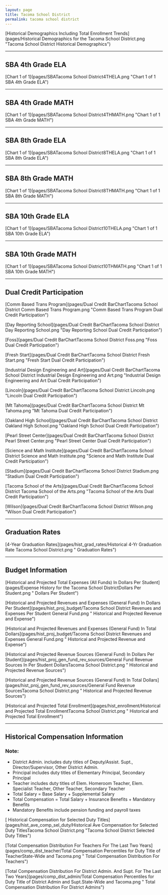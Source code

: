 ```yaml
---
layout: page
title: Tacoma School District
permalink: tacoma school district
---
```



[Historical Demographics Including Total Enrollment Trends](pages/Historical Demographics for the Tacoma School District.png "Tacoma School District Historical Demographics")

___

## SBA 4th Grade ELA

[Chart 1 of 1](pages/SBATacoma School District4THELA.png "Chart 1 of 1 SBA 4th Grade ELA")


___

## SBA 4th Grade MATH

[Chart 1 of 1](pages/SBATacoma School District4THMATH.png "Chart 1 of 1 SBA 4th Grade MATH")


___

## SBA 8th Grade ELA

[Chart 1 of 1](pages/SBATacoma School District8THELA.png "Chart 1 of 1 SBA 8th Grade ELA")


___

## SBA 8th Grade MATH

[Chart 1 of 1](pages/SBATacoma School District8THMATH.png "Chart 1 of 1 SBA 8th Grade MATH")


___

## SBA 10th Grade ELA

[Chart 1 of 1](pages/SBATacoma School District10THELA.png "Chart 1 of 1 SBA 10th Grade ELA")


___

## SBA 10th Grade MATH

[Chart 1 of 1](pages/SBATacoma School District10THMATH.png "Chart 1 of 1 SBA 10th Grade MATH")


___

## Dual Credit Participation

[Comm Based Trans Program](pages/Dual Credit BarChartTacoma School District Comm Based Trans Program.png "Comm Based Trans Program Dual Credit Participation")

[Day Reporting School](pages/Dual Credit BarChartTacoma School District Day Reporting School.png "Day Reporting School Dual Credit Participation")

[Foss](pages/Dual Credit BarChartTacoma School District Foss.png "Foss Dual Credit Participation")

[Fresh Start](pages/Dual Credit BarChartTacoma School District Fresh Start.png "Fresh Start Dual Credit Participation")

[Industrial Design Engineering and Art](pages/Dual Credit BarChartTacoma School District Industrial Design Engineering and Art.png "Industrial Design Engineering and Art Dual Credit Participation")

[Lincoln](pages/Dual Credit BarChartTacoma School District Lincoln.png "Lincoln Dual Credit Participation")

[Mt Tahoma](pages/Dual Credit BarChartTacoma School District Mt Tahoma.png "Mt Tahoma Dual Credit Participation")

[Oakland High School](pages/Dual Credit BarChartTacoma School District Oakland High School.png "Oakland High School Dual Credit Participation")

[Pearl Street Center](pages/Dual Credit BarChartTacoma School District Pearl Street Center.png "Pearl Street Center Dual Credit Participation")

[Science and Math Institute](pages/Dual Credit BarChartTacoma School District Science and Math Institute.png "Science and Math Institute Dual Credit Participation")

[Stadium](pages/Dual Credit BarChartTacoma School District Stadium.png "Stadium Dual Credit Participation")

[Tacoma School of the Arts](pages/Dual Credit BarChartTacoma School District Tacoma School of the Arts.png "Tacoma School of the Arts Dual Credit Participation")

[Wilson](pages/Dual Credit BarChartTacoma School District Wilson.png "Wilson Dual Credit Participation")


___

## Graduation Rates

[4-Year Graduation Rates](pages/hist_grad_rates/Historical 4-Yr Graduation Rate Tacoma School District.png " Graduation Rates")


___

## Budget Information

[Historical and Projected Total Expenses (All Funds) In Dollars Per Student](pages/Expense History for the Tacoma School DistrictDollars Per Student.png " Dollars Per Student")

[Historical and Projected Revenues and Expenses (General Fund) In Dollars Per Student](pages/hist_proj_budget/Tacoma School District Revenues and Expenses Per Student General Fund.png " Historical and Projected Revenue and Expense")

[Historical and Projected Revenues and Expenses (General Fund) In Total Dollars](pages/hist_proj_budget/Tacoma School District Revenues and Expenses General Fund.png " Historical and Projected Revenue and Expense")

[Historical and Projected Revenue Sources (General Fund) In Dollars Per Student](pages/hist_proj_gen_fund_rev_sources/General Fund Revenue Sources In Per Student DollarsTacoma School District.png " Historical and Projected Revenue Sources")

[Historical and Projected Revenue Sources (General Fund) In Total Dollars](pages/hist_proj_gen_fund_rev_sources/General Fund Revenue SourcesTacoma School District.png " Historical and Projected Revenue Sources")

[Historical and Projected Total Enrollment](pages/hist_enrollment/Historical and Projected Total EnrollmentTacoma School District.png " Historical and Projected Total Enrollment")


___

## Historical Compensation Information
### Note:
- District Admin. includes duty titles of Deputy/Assist. Supt., Director/Supervisor, Other District Admin.
- Principal includes duty titles of Elementary Principal, Secondary Principal
- Teacher includes duty titles of Elem. Homeroom Teacher, Elem. Specialist Teacher, Other Teacher, Secondary Teacher
- Total Salary = Base Salary + Supplemental Salary
- Total Compensation = Total Salary + Insurance Benefits + Mandatory Benefits
- Mandatory Benefits include pension funding and payroll taxes

[ Historical Compensation for Selected Duty Titles](pages/hist_ave_comp_sel_duty/Historical Ave Compensation for Selected Duty TitlesTacoma School District.png "Tacoma School District Selected Duty Titles")

[Total Compensation Distribution For Teachers For The Last Two Years](pages/comp_dist_teacher/Total Compensation Percentiles for Duty Title of TeacherState-Wide and Tacoma.png " Total Compensation Distribution For Teachers")

[Total Compensation Distribution For District Admin. And Supt. For The Last Two Years](pages/comp_dist_admin/Total Compensation Percentiles for Duty Title of District Admin and Supt.State-Wide and Tacoma.png " Total Compensation Distribution For District Admins")

